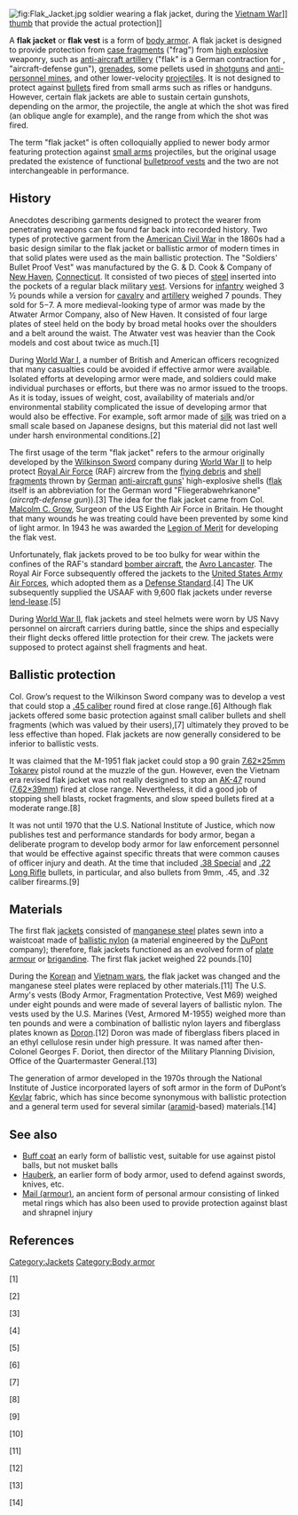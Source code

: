 ![](Flak_Jacket.jpg "fig:Flak_Jacket.jpg") soldier wearing a flak
jacket, during the [Vietnam War](Vietnam_War "wikilink")\]\]
[thumb](image:flakjacketparts.png "wikilink") that provide the actual
protection\]\]

A **flak jacket** or **flak vest** is a form of [body
armor](body_armor "wikilink"). A flak jacket is designed to provide
protection from [case fragments](Fragmentation_(weaponry) "wikilink")
("frag") from [high explosive](high_explosive "wikilink") weaponry, such
as [anti-aircraft artillery](anti-aircraft_artillery "wikilink") ("flak"
is a German contraction for , "aircraft-defense gun"),
[grenades](grenades "wikilink"), some pellets used in
[shotguns](shotguns "wikilink") and [anti-personnel
mines](land_mines "wikilink"), and other lower-velocity
[projectiles](projectile "wikilink"). It is not designed to protect
against [bullets](bullets "wikilink") fired from small arms such as
rifles or handguns. However, certain flak jackets are able to sustain
certain gunshots, depending on the armor, the projectile, the angle at
which the shot was fired (an oblique angle for example), and the range
from which the shot was fired.

The term "flak jacket" is often colloquially applied to newer body armor
featuring protection against [small arms](small_arms "wikilink")
projectiles, but the original usage predated the existence of functional
[bulletproof vests](bulletproof_vest "wikilink") and the two are not
interchangeable in performance.

## History

Anecdotes describing garments designed to protect the wearer from
penetrating weapons can be found far back into recorded history. Two
types of protective garment from the [American Civil
War](American_Civil_War "wikilink") in the 1860s had a basic design
similar to the flak jacket or ballistic armor of modern times in that
solid plates were used as the main ballistic protection. The "Soldiers'
Bullet Proof Vest" was manufactured by the G. & D. Cook & Company of
[New Haven](New_Haven "wikilink"),
[Connecticut](Connecticut "wikilink"). It consisted of two pieces of
[steel](steel "wikilink") inserted into the pockets of a regular black
military [vest](vest "wikilink"). Versions for
[infantry](infantry "wikilink") weighed 3 ½ pounds while a version for
[cavalry](cavalry "wikilink") and [artillery](artillery "wikilink")
weighed 7 pounds. They sold for $5-$7. A more medieval-looking type of
armor was made by the Atwater Armor Company, also of New Haven. It
consisted of four large plates of steel held on the body by broad metal
hooks over the shoulders and a belt around the waist. The Atwater vest
was heavier than the Cook models and cost about twice as much.[1]

During [World War I](World_War_I "wikilink"), a number of British and
American officers recognized that many casualties could be avoided if
effective armor were available. Isolated efforts at developing armor
were made, and soldiers could make individual purchases or efforts, but
there was no armor issued to the troops. As it is today, issues of
weight, cost, availability of materials and/or environmental stability
complicated the issue of developing armor that would also be effective.
For example, soft armor made of [silk](silk "wikilink") was tried on a
small scale based on Japanese designs, but this material did not last
well under harsh environmental conditions.[2]

The first usage of the term "flak jacket" refers to the armour
originally developed by the [Wilkinson
Sword](Wilkinson_Sword "wikilink") company during [World War
II](World_War_II "wikilink") to help protect [Royal Air
Force](Royal_Air_Force "wikilink") (RAF) aircrew from the [flying
debris](spall "wikilink") and [shell
fragments](Fragmentation_(weaponry) "wikilink") thrown by
[German](Germany "wikilink") [anti-aircraft
guns](anti-aircraft_gun "wikilink")' high-explosive shells
([flak](flak "wikilink") itself is an abbreviation for the German word
"Fliegerabwehrkanone" (*aircraft-defense gun*)).[3] The idea for the
flak jacket came from Col. [Malcolm C.
Grow](Malcolm_C._Grow "wikilink"), Surgeon of the US Eighth Air Force in
Britain. He thought that many wounds he was treating could have been
prevented by some kind of light armor. In 1943 he was awarded the
[Legion of Merit](Legion_of_Merit "wikilink") for developing the flak
vest.

Unfortunately, flak jackets proved to be too bulky for wear within the
confines of the RAF's standard [bomber
aircraft](bomber_aircraft "wikilink"), the [Avro
Lancaster](Avro_Lancaster "wikilink"). The Royal Air Force subsequently
offered the jackets to the [United States Army Air
Forces](United_States_Army_Air_Forces "wikilink"), which adopted them as
a [Defense Standard](Defense_Standard "wikilink").[4] The UK
subsequently supplied the USAAF with 9,600 flak jackets under reverse
[lend-lease](lend-lease "wikilink").[5]

During [World War II](World_War_II "wikilink"), flak jackets and steel
helmets were worn by US Navy personnel on aircraft carriers during
battle, since the ships and especially their flight decks offered little
protection for their crew. The jackets were supposed to protect against
shell fragments and heat.

## Ballistic protection

Col. Grow’s request to the Wilkinson Sword company was to develop a vest
that could stop a [.45 caliber](.45_ACP "wikilink") round fired at close
range.[6] Although flak jackets offered some basic protection against
small caliber bullets and shell fragments (which was valued by their
users),[7] ultimately they proved to be less effective than hoped. Flak
jackets are now generally considered to be inferior to ballistic vests.

It was claimed that the M-1951 flak jacket could stop a 90 grain
[7.62×25mm Tokarev](7.62×25mm_Tokarev "wikilink") pistol round at the
muzzle of the gun. However, even the Vietnam era revised flak jacket was
not really designed to stop an [AK-47](AK-47 "wikilink") round
([7.62×39mm](7.62×39mm "wikilink")) fired at close range. Nevertheless,
it did a good job of stopping shell blasts, rocket fragments, and slow
speed bullets fired at a moderate range.[8]

It was not until 1970 that the U.S. National Institute of Justice, which
now publishes test and performance standards for body armor, began a
deliberate program to develop body armor for law enforcement personnel
that would be effective against specific threats that were common causes
of officer injury and death. At the time that included [.38
Special](.38_Special "wikilink") and [.22 Long
Rifle](.22_Long_Rifle "wikilink") bullets, in particular, and also
bullets from 9mm, .45, and .32 caliber firearms.[9]

## Materials

The first flak [jackets](jacket "wikilink") consisted of [manganese
steel](manganese_steel "wikilink") plates sewn into a waistcoat made of
[ballistic nylon](ballistic_nylon "wikilink") (a material engineered by
the [DuPont](DuPont "wikilink") company); therefore, flak jackets
functioned as an evolved form of [plate armour](plate_armour "wikilink")
or [brigandine](brigandine "wikilink"). The first flak jacket weighed 22
pounds.[10]

During the [Korean](Korean_War "wikilink") and [Vietnam
wars](Vietnam_War "wikilink"), the flak jacket was changed and the
manganese steel plates were replaced by other materials.[11] The U.S.
Army's vests (Body Armor, Fragmentation Protective, Vest M69) weighed
under eight pounds and were made of several layers of ballistic nylon.
The vests used by the U.S. Marines (Vest, Armored M-1955) weighed more
than ten pounds and were a combination of ballistic nylon layers and
fiberglass plates known as [Doron](Doron_Plate "wikilink").[12] Doron
was made of fiberglass fibers placed in an ethyl cellulose resin under
high pressure. It was named after then-Colonel Georges F. Doriot, then
director of the Military Planning Division, Office of the Quartermaster
General.[13]

The generation of armor developed in the 1970s through the National
Institute of Justice incorporated layers of soft armor in the form of
DuPont’s [Kevlar](Kevlar "wikilink") fabric, which has since become
synonymous with ballistic protection and a general term used for several
similar ([aramid](aramid "wikilink")-based) materials.[14]

## See also

-   [Buff coat](Buff_coat "wikilink") an early form of ballistic vest,
    suitable for use against pistol balls, but not musket balls
-   [Hauberk](Hauberk "wikilink"), an earlier form of body armor, used
    to defend against swords, knives, etc.
-   [Mail (armour)](Mail_(armour) "wikilink"), an ancient form of
    personal armour consisting of linked metal rings which has also been
    used to provide protection against blast and shrapnel injury

## References

[Category:Jackets](Category:Jackets "wikilink") [Category:Body
armor](Category:Body_armor "wikilink")

[1]

[2]

[3]

[4]

[5]

[6]

[7]

[8]

[9]

[10]

[11]

[12]

[13]

[14]